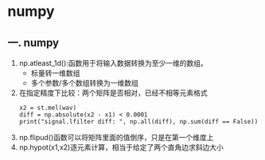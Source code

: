 # numpy

## 一. numpy
1. np.atleast_1d():函数用于将输入数据转换为至少一维的数组。
   - 标量转一维数组
   - 多个参数/多个数组转换为一维数组
2. 在指定精度下比较：两个矩阵是否相对，已经不相等元素格式
    ```
    x2 = st.mel(wav)
    diff = np.absolute(x2 - x1) < 0.0001
    print("signal.lfilter diff: ", np.all(diff), np.sum(diff == False))
    ```
3. np.flipud()函数可以将矩阵里面的值倒序，只是在第一个维度上
4. np.hypot(x1,x2)逐元素计算，相当于给定了两个直角边求斜边大小